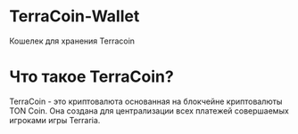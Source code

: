 # TerraCoin-Wallet
Кошелек для хранения Terracoin

# Что такое TerraCoin?
TerraCoin - это криптовалюта основанная на блокчейне криптовалюты TON Coin. Она создана для централизации всех платежей совершаемых игроками игры Terraria.
